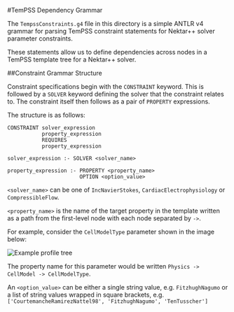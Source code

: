 #TemPSS Dependency Grammar

The `TempssConstraints.g4` file in this directory is a simple ANTLR v4 grammar for parsing TemPSS constraint statements for Nektar++ solver parameter constraints.

These statements allow us to define dependencies across nodes in a TemPSS template tree for a Nektar++ solver.

##Constraint Grammar Structure

Constraint specifications begin with the `CONSTRAINT` keyword. This is followed by a `SOLVER` keyword defining the solver that the constraint relates to. The constraint itself then follows as a pair of `PROPERTY` expressions.

The structure is as follows:

```
CONSTRAINT solver_expression 
           property_expression 
           REQUIRES 
           property_expression

solver_expression :- SOLVER <solver_name>

property_expression :- PROPERTY <property_name>
                       OPTION <option_value>
```

`<solver_name>` can be one of `IncNavierStokes`, `CardiacElectrophysiology` or `CompressibleFlow`.

`<property_name>` is the name of the target property in the template written as a path from the first-level node with each node separated by `->`.

For example, consider the `CellModelType` parameter shown in the image below:

![Example profile tree]('ProfileProperties.png')

The property name for this parameter would be written `Physics -> CellModel -> CellModelType`.

An `<option_value>` can be either a single string value, e.g. `FitzhughNagumo` or a list of string values wrapped in square brackets, e.g. `['CourtemancheRamirezNattel98', 'FitzhughNagumo', 'TenTusscher']`